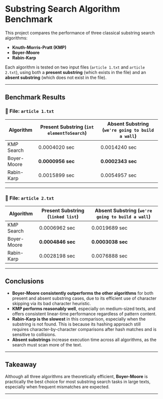 # Substring Search Algorithm Benchmark

This project compares the performance of three classical substring search algorithms:

- **Knuth-Morris-Pratt (KMP)**
- **Boyer-Moore**
- **Rabin-Karp**

Each algorithm is tested on two input files (`article 1.txt` and `article 2.txt`), using both a **present substring** (which exists in the file) and an **absent substring** (which does not exist in the file).

---

## Benchmark Results

### 📄 File: `article 1.txt`

| Algorithm   | Present Substring (`int elementToSearch`) | Absent Substring (`we're going to build a wall`) |
| ----------- | ----------------------------------------- | ------------------------------------------------ |
| KMP Search  | 0.0004020 sec                             | 0.0014240 sec                                    |
| Boyer-Moore | **0.0000956 sec**                         | **0.0002343 sec**                                |
| Rabin-Karp  | 0.0015899 sec                             | 0.0054957 sec                                    |

---

### 📄 File: `article 2.txt`

| Algorithm   | Present Substring (`linked list`) | Absent Substring (`we're going to build a wall`) |
| ----------- | --------------------------------- | ------------------------------------------------ |
| KMP Search  | 0.0006962 sec                     | 0.0019689 sec                                    |
| Boyer-Moore | **0.0004846 sec**                 | **0.0003038 sec**                                |
| Rabin-Karp  | 0.0028198 sec                     | 0.0076888 sec                                    |

---

## Conclusions

- **Boyer-Moore consistently outperforms the other algorithms** for both present and absent substring cases, due to its efficient use of character skipping via its bad character heuristic.
- **KMP performs reasonably well**, especially on medium-sized texts, and offers consistent linear-time performance regardless of pattern content.
- **Rabin-Karp is the slowest** in this comparison, especially when the substring is not found. This is because its hashing approach still requires character-by-character comparisons after hash matches and is sensitive to collisions.
- **Absent substrings** increase execution time across all algorithms, as the search must scan more of the text.

---

## Takeaway

Although all three algorithms are theoretically efficient, **Boyer-Moore** is practically the best choice for most substring search tasks in large texts, especially when frequent mismatches are expected.

---

